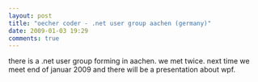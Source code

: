 ```yaml
---
layout: post
title: "oecher coder - .net user group aachen (germany)"
date: 2009-01-03 19:29
comments: true
---
```



 there is a .net user group forming in aachen. we met twice. next time we meet end of januar 2009 and there will be a presentation about wpf.  